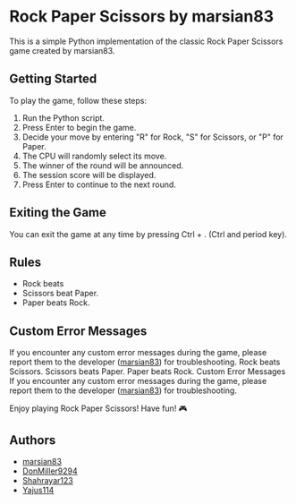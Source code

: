# Rock Paper Scissors by marsian83
This is a simple Python implementation of the classic Rock Paper Scissors game created by marsian83.

##  Getting Started
To play the game, follow these steps:

1. Run the Python script.
2. Press Enter to begin the game.
3. Decide your move by entering "R" for Rock, "S" for Scissors, or "P" for Paper.
4. The CPU will randomly select its move.
5. The winner of the round will be announced.
6. The session score will be displayed.
7. Press Enter to continue to the next round.
## Exiting the Game
You can exit the game at any time by pressing Ctrl + . (Ctrl and period key).

## Rules

- Rock beats
- Scissors beat Paper.
- Paper beats Rock.

## Custom Error Messages
If you encounter any custom error messages during the game, please report them to the developer ([marsian83](https://github.com/marsian83/marsian83)) for troubleshooting.
Rock beats Scissors.
Scissors beats Paper.
Paper beats Rock.
Custom Error Messages
If you encounter any custom error messages during the game, please report them to the developer ([marsian83](https://github.com/marsian83/marsian83)) for troubleshooting.

Enjoy playing Rock Paper Scissors! Have fun! 🎮

## Authors
- [marsian83](https://github.com/marsian83/marsian83)
- [DonMiller9294](https://github.com/DonMiller9294)
- [Shahrayar123](https://github.com/Shahrayar123)
- [Yajus114](https://github.com/Yajus114)
